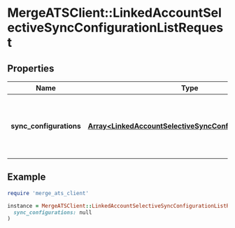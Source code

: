 # MergeATSClient::LinkedAccountSelectiveSyncConfigurationListRequest

## Properties

| Name | Type | Description | Notes |
| ---- | ---- | ----------- | ----- |
| **sync_configurations** | [**Array&lt;LinkedAccountSelectiveSyncConfigurationRequest&gt;**](LinkedAccountSelectiveSyncConfigurationRequest.md) | The selective syncs associated with a linked account. |  |

## Example

```ruby
require 'merge_ats_client'

instance = MergeATSClient::LinkedAccountSelectiveSyncConfigurationListRequest.new(
  sync_configurations: null
)
```

